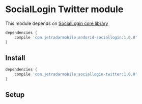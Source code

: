 # SocialLogin Twitter module

This module depends on [SocialLogin core library][sociallogin-core]

```Groovy
dependencies {
    compile 'com.jetradarmobile:andorid-sociallogin:1.0.0'
}
```

## Install

```Groovy
dependencies {
    compile 'com.jetradarmobile:sociallogin-twitter:1.0.0'
}
```


## Setup


[sociallogin-core]: https://github.com/KosyanMedia/android-sociallogin